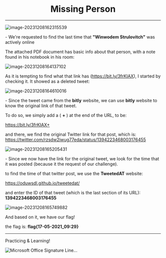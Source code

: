 <center><b><h1>Missing Person</h1></b></center>

***



![image-20231208162315539](https://s2.loli.net/2023/12/08/RGOHsoJ89B74yNS.png)



\- We're requested to find the last time that **"Winwodem Strulovitch"** was actively online

The attached PDF document has basic info about that person, with a note found in his notebook in his room:

![image-20231208164137102](https://s2.loli.net/2023/12/08/Fol6J9yuIPjqYC8.png)



As it is tempting to find what that link has (https://bit.ly/3frKIAX), I started by checking it. It showed as a deleted tweet:

![image-20231208164610016](https://s2.loli.net/2023/12/08/6b8mQBVxuIg9dzK.png)



\- Since the tweet came from the **bitly** website, we can use **bitly** website to know the original link of that tweet.

To do so, we simply add a ( **+** ) at the end of the URL, to be:

https://bit.ly/3frKIAX+

and there, we find the original Twitter link for that post, which is: https://twitter.com/rzsdw2iwug77eda/status/1394223468003176455

![image-20231208165205431](https://s2.loli.net/2023/12/08/wA1FzBH6Lqxfg4Z.png)



\- Since we now have the link for the original tweet, we look for the time that it was posted (because it the request of our challenge). 

to find the time of that twitter post, we use the **TweetedAT** website: 

https://oduwsdl.github.io/tweetedat/

and enter the ID of that tweet (which is the last section of its URL): **1394223468003176455**

![image-20231208165749882](https://s2.loli.net/2023/12/08/fS4HG71X2UDBZ3a.png)

And based on it, we have our flag!

the flag is: **flag{17-05-2021_09:29}** 



---



Practicing & Learning!

![Microsoft Office Signature Line...](https://s2.loli.net/2023/11/28/t28QypJLXn9lezg.png)